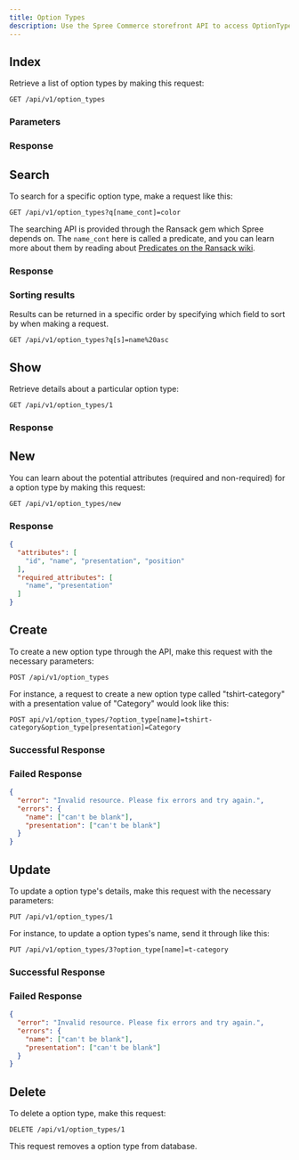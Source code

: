 ```yaml
---
title: Option Types
description: Use the Spree Commerce storefront API to access OptionType data.
---
```


## Index

Retrieve a list of option types by making this request:

``` text
GET /api/v1/option_types
```

### Parameters

<params params='[
  {
    "name": "ids",
    "description": "A comma-separated list of option type ids. Specifying this parameter will display the respective option types."
  }
]'></params>


### Response

<status code="200"></status>
<json sample="option_type"></json>

## Search

To search for a specific option type, make a request like this:

```text
GET /api/v1/option_types?q[name_cont]=color
```

The searching API is provided through the Ransack gem which Spree depends on. The `name_cont` here is called a predicate, and you can learn more about them by reading about [Predicates on the Ransack wiki](https://github.com/ernie/ransack/wiki/Basic-Searching).

### Response

<status code="200"></status>
<json sample="option_types"></json>

### Sorting results

Results can be returned in a specific order by specifying which field to sort by when making a request.

```text
GET /api/v1/option_types?q[s]=name%20asc
```

## Show

Retrieve details about a particular option type:

```text
GET /api/v1/option_types/1
```

### Response

<status code="200"></status>
<json sample="option_type"></json>

## New

You can learn about the potential attributes (required and non-required) for a option type by making this request:

```text
GET /api/v1/option_types/new
```

### Response

<status code="200"></status>
```json
{
  "attributes": [
    "id", "name", "presentation", "position"
  ],
  "required_attributes": [
    "name", "presentation"
  ]
}
```

## Create

<alert type="admin_only" kind="danger"></alert>

To create a new option type through the API, make this request with the necessary parameters:

```text
POST /api/v1/option_types
```

For instance, a request to create a new option type called "tshirt-category" with a presentation value of "Category" would look like this:

```text
POST api/v1/option_types/?option_type[name]=tshirt-category&option_type[presentation]=Category
```

### Successful Response

<status code="201"></status></status>

### Failed Response

<status code="422"></status>
```json
{
  "error": "Invalid resource. Please fix errors and try again.",
  "errors": {
    "name": ["can't be blank"],
    "presentation": ["can't be blank"]
  }
}
```

## Update

<alert type="admin_only" kind="danger"></alert>

To update a option type's details, make this request with the necessary parameters:

```text
PUT /api/v1/option_types/1
```

For instance, to update a option types's name, send it through like this:

```text
PUT /api/v1/option_types/3?option_type[name]=t-category
```

### Successful Response

<status code="201"></status>

### Failed Response

<status code="422"></status>
```json
{
  "error": "Invalid resource. Please fix errors and try again.",
  "errors": {
    "name": ["can't be blank"],
    "presentation": ["can't be blank"]
  }
}
```

## Delete

<alert type="admin_only" kind="danger"></alert>

To delete a option type, make this request:

```text
DELETE /api/v1/option_types/1
```

This request removes a option type from database.

<status code="204"></status>
